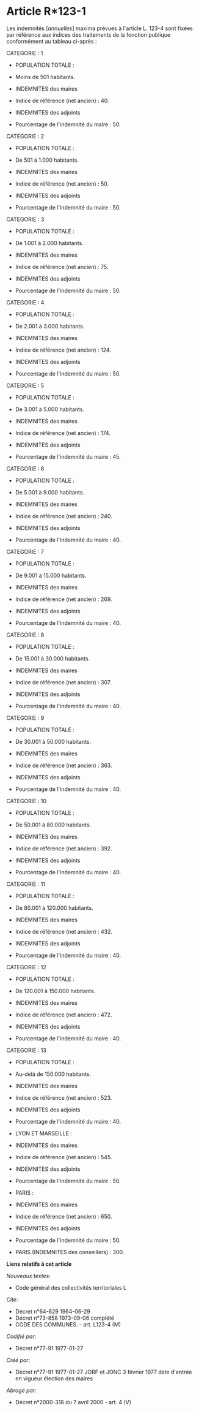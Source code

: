 # Article R*123-1

Les indemnités [*annuelles*] maxima prévues à l'article L. 123-4 sont fixées par référence aux indices des traitements de la
fonction publique conformément au tableau ci-après :

CATEGORIE : 1 

- POPULATION TOTALE : 

- Moins de 501 habitants. 

- INDEMNITES des maires 

- Indice de référence (net ancien) : 40. 

- INDEMNITES des adjoints 

- Pourcentage de l'indemnité du maire : 50.

CATEGORIE : 2 

- POPULATION TOTALE : 

- De 501 à 1.000 habitants. 

- INDEMNITES des maires 

- Indice de référence (net ancien) : 50. 

- INDEMNITES des adjoints 

- Pourcentage de l'indemnité du maire : 50.

CATEGORIE : 3 

- POPULATION TOTALE : 

- De 1.001 à 2.000 habitants. 

- INDEMNITES des maires 

- Indice de référence (net ancien) : 75. 

- INDEMNITES des adjoints 

- Pourcentage de l'indemnité du maire : 50.

CATEGORIE : 4 

- POPULATION TOTALE : 

- De 2.001 à 3.000 habitants. 

- INDEMNITES des maires 

- Indice de référence (net ancien) : 124. 

- INDEMNITES des adjoints 

- Pourcentage de l'indemnité du maire : 50.

CATEGORIE : 5 

- POPULATION TOTALE : 

- De 3.001 à 5.000 habitants. 

- INDEMNITES des maires 

- Indice de référence (net ancien) : 174. 

- INDEMNITES des adjoints 

- Pourcentage de l'indemnité du maire : 45.

CATEGORIE : 6 

- POPULATION TOTALE : 

- De 5.001 à 9.000 habitants. 

- INDEMNITES des maires 

- Indice de référence (net ancien) : 240. 

- INDEMNITES des adjoints 

- Pourcentage de l'indemnité du maire : 40.

CATEGORIE : 7 

- POPULATION TOTALE : 

- De 9.001 à 15.000 habitants. 

- INDEMNITES des maires 

- Indice de référence (net ancien) : 269. 

- INDEMNITES des adjoints 

- Pourcentage de l'indemnité du maire : 40.

CATEGORIE : 8 

- POPULATION TOTALE : 

- De 15.001 à 30.000 habitants. 

- INDEMNITES des maires 

- Indice de référence (net ancien) : 307. 

- INDEMNITES des adjoints 

- Pourcentage de l'indemnité du maire : 40.

CATEGORIE : 9 

- POPULATION TOTALE : 

- De 30.001 à 50.000 habitants. 

- INDEMNITES des maires 

- Indice de référence (net ancien) : 363. 

- INDEMNITES des adjoints 

- Pourcentage de l'indemnité du maire : 40.

CATEGORIE : 10 

- POPULATION TOTALE : 

- De 50.001 à 80.000 habitants. 

- INDEMNITES des maires 

- Indice de référence (net ancien) : 392. 

- INDEMNITES des adjoints 

- Pourcentage de l'indemnité du maire : 40.

CATEGORIE : 11 

- POPULATION TOTALE : 

- De 80.001 à 120.000 habitants. 

- INDEMNITES des maires 

- Indice de référence (net ancien) : 432. 

- INDEMNITES des adjoints 

- Pourcentage de l'indemnité du maire : 40.

CATEGORIE : 12 

- POPULATION TOTALE : 

- De 120.001 à 150.000 habitants. 

- INDEMNITES des maires 

- Indice de référence (net ancien) : 472. 

- INDEMNITES des adjoints 

- Pourcentage de l'indemnité du maire : 40.

CATEGORIE : 13 

- POPULATION TOTALE : 

- Au-delà de 150.000 habitants. 

- INDEMNITES des maires 

- Indice de référence (net ancien) : 523. 

- INDEMNITES des adjoints 

- Pourcentage de l'indemnité du maire : 40.

- LYON ET MARSEILLE : 

- INDEMNITES des maires 

- Indice de référence (net ancien) : 545. 

- INDEMNITES des adjoints 

- Pourcentage de l'indemnité du maire : 50.

- PARIS : 

- INDEMNITES des maires 

- Indice de référence (net ancien) : 650. 

- INDEMNITES des adjoints 

- Pourcentage de l'indemnité du maire : 50.

- PARIS (INDEMNITES des conseillers) : 300.

**Liens relatifs à cet article**

_Nouveaux textes_:

  - Code général des collectivités territoriales L

_Cite_:

  - Décret n°64-629 1964-06-29
  - Décret n°73-858 1973-09-06 complété
  - CODE DES COMMUNES. - art. L123-4 (M)

_Codifié par_:

  - Décret n°77-91 1977-01-27

_Créé par_:

  - Décret n°77-91 1977-01-27 JORF et JONC 3 février 1977 date d'entrée en vigueur élection des maires

_Abrogé par_:

  - Décret n°2000-318 du 7 avril 2000 - art. 4 (V)
